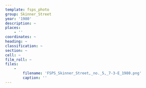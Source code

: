 ```yaml
---
template: fsps_photo
group: Skinner_Street
year: '1980'
description: ~
places:
    - ''
coordinates: ~
heading: ~
classification: ~
section: ~
cell: ~
film_roll: ~
files:
    -
        filename: 'FSPS_Skinner_Street,_no._5,_7-3-E_1980.png'
        caption: ''
---
```

